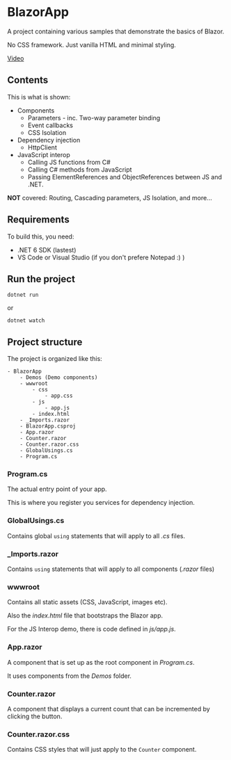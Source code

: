 # BlazorApp

A project containing various samples that demonstrate the basics of Blazor.

No CSS framework. Just vanilla HTML and minimal styling.

[Video](https://www.youtube.com/watch?v=KnLGNEiuyxk)

## Contents

This is what is shown:

* Components
    * Parameters - inc. Two-way parameter binding
    * Event callbacks
    * CSS Isolation
* Dependency injection
    * HttpClient
* JavaScript interop
    * Calling JS functions from C#
    * Calling C# methods from JavaScript
    * Passing ElementReferences and ObjectReferences between JS and .NET.

**NOT** covered: Routing, Cascading parameters, JS Isolation, and more...
    
## Requirements

To build this, you need:

* .NET 6 SDK (lastest)
* VS Code or Visual Studio (if you don't prefere Notepad :) )

## Run the project

```
dotnet run
```

or

```
dotnet watch
```



## Project structure

The project is organized like this:

```
- BlazorApp
    - Demos (Demo components)
    - wwwroot
        - css
            - app.css
        - js
            - app.js
        - index.html
    - _Imports.razor
    - BlazorApp.csproj
    - App.razor
    - Counter.razor
    - Counter.razor.css
    - GlobalUsings.cs
    - Program.cs
```

### Program.cs
The actual entry point of your app. 

This is where you register you services for dependency injection.

### GlobalUsings.cs
Contains global ```using``` statements that will apply to all *.cs* files.

### _Imports.razor
Contains ```using``` statements that will apply to all components (*.razor* files)

### wwwroot
Contains all static assets (CSS, JavaScript, images etc).

Also the *index.html* file that bootstraps the Blazor app.

For the JS Interop demo, there is code defined in *js/app.js*.

### App.razor
A component that is set up as the root component in *Program.cs*.

It uses components from the *Demos* folder.

### Counter.razor
A component that displays a current count that can be incremented by clicking the button.

### Counter.razor.css
Contains CSS styles that will just apply to the ```Counter``` component.
